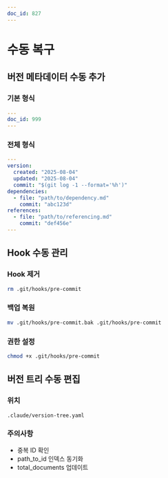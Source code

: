 ```yaml
---
doc_id: 827
---
```


# 수동 복구

## 버전 메타데이터 수동 추가

### 기본 형식
```yaml
---
doc_id: 999
---
```

### 전체 형식
```yaml
---
version:
  created: "2025-08-04"
  updated: "2025-08-04"
  commit: "$(git log -1 --format='%h')"
dependencies:
  - file: "path/to/dependency.md"
    commit: "abc123d"
references:
  - file: "path/to/referencing.md"
    commit: "def456e"
---
```

## Hook 수동 관리

### Hook 제거
```bash
rm .git/hooks/pre-commit
```

### 백업 복원
```bash
mv .git/hooks/pre-commit.bak .git/hooks/pre-commit
```

### 권한 설정
```bash
chmod +x .git/hooks/pre-commit
```

## 버전 트리 수동 편집

### 위치
`.claude/version-tree.yaml`

### 주의사항
- 중복 ID 확인
- path_to_id 인덱스 동기화
- total_documents 업데이트